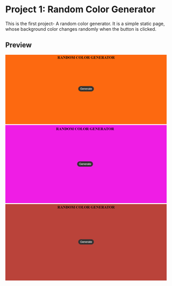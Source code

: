 # Project 1: Random Color Generator

This is the first project- A random color generator. It is a simple static page, whose background color changes randomly when the button is clicked.

## Preview 
![Example 1](https://github.com/Agnik7/Mini-Projects/blob/main/Random%20Color%20Generator/images/example2.png)
![Example 2](https://github.com/Agnik7/Mini-Projects/blob/main/Random%20Color%20Generator/images/example3.png)
![Example 3](https://github.com/Agnik7/Mini-Projects/blob/main/Random%20Color%20Generator/images/example4.png)